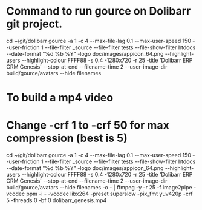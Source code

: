 # Command to run gource on Dolibarr git project.

cd ~/git/dolibarr
gource -a 1 -c 4 --max-file-lag 0.1 --max-user-speed 150 --user-friction 1 --file-filter _source --file-filter tests --file-show-filter htdocs --date-format "%d %b %Y" -logo doc/images/appicon_64.png --highlight-users --highlight-colour FFFF88 -s 0.4 -1280x720 -r 25 -title 'Dolibarr ERP CRM Genesis' --stop-at-end --filename-time 2 --user-image-dir build/gource/avatars --hide filenames


# To build a mp4 video
# Change -crf 1 to -crf 50 for max compression (best is 5)
cd ~/git/dolibarr
gource -a 1 -c 4 --max-file-lag 0.1 --max-user-speed 150 --user-friction 1 --file-filter _source --file-filter tests --file-show-filter htdocs --date-format "%d %b %Y" -logo doc/images/appicon_64.png --highlight-users --highlight-colour FFFF88 -s 0.4 -1280x720 -r 25 -title 'Dolibarr ERP CRM Genesis' --stop-at-end --filename-time 2 --user-image-dir build/gource/avatars --hide filenames -o - | ffmpeg -y -r 25 -f image2pipe -vcodec ppm -i - -vcodec libx264 -preset superslow -pix_fmt yuv420p -crf 5 -threads 0 -bf 0 dolibarr_genesis.mp4 
